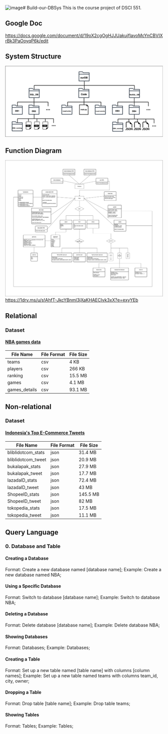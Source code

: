![image](https://github.com/Pasxsenger/Build-our-DBSys/assets/52902668/24be4a81-4809-4dcb-8485-1cc4af52f660)# Build-our-DBSys
This is the course project of DSCI 551.

## Google Doc
https://docs.google.com/document/d/19oX2cgOgHJJUakujflavoMcYnCBVIXrBk3PaOoyqP6k/edit

## System Structure
![system diagram](https://github.com/Pasxsenger/Build-our-DBSys/blob/main/Pictures/ourDB_Sys_Structure.drawio.png)

## Function Diagram
![function diagram](https://github.com/Pasxsenger/Build-our-DBSys/blob/main/Pictures/functions.png)
https://1drv.ms/u/s!AhfT-JkcYBnml3jXaKHAECIvk3xX?e=exyYEb



## Relational
### Dataset
#### [NBA games data](https://www.kaggle.com/datasets/nathanlauga/nba-games)
| File Name    | File Format | File Size |
| ------------ | ----------- | --------- |
| teams | csv         |       4 KB    |
| players | csv         |      266 KB     |
| ranking | csv         |     15.5 MB      |
| games | csv         |      4.1 MB     |
| games_details | csv         |      93.1 MB     |


## Non-relational
### Dataset
#### [Indonesia's Top E-Commerce Tweets](https://www.kaggle.com/datasets/robertvici/indonesia-top-ecommerce-unicorn-tweets/code)
| File Name    | File Format | File Size |
| ------------ | ----------- | --------- |
| bliblidotcom_stats | json         |    31.4 MB       |
| bliblidotcom_tweet | json         |    20.9 MB       |
| bukalapak_stats | json         |    27.9 MB       |
| bukalapak_tweet | json         |    17.7 MB       |
| lazadaID_stats | json         |    72.4 MB       |
| lazadaID_tweet | json         |    43 MB       |
| ShopeeID_stats | json         |    145.5 MB       |
| ShopeeID_tweet | json         |    82 MB       |
| tokopedia_stats | json         |    17.5 MB       |
| tokopedia_tweet | json         |    11.1 MB       |

## Query Language
### 0. Database and Table
#### Creating a Database 
Format: Create a new database named [database name]; 
Example: Create a new database named NBA;

#### Using a Specific Database 
Format: Switch to database [database name]; 
Example: Switch to database NBA;

#### Deleting a Database 
Format: Delete database [database name]; 
Example: Delete database NBA; 

#### Showing Databases
Format: Databases; 
Example: Databases;

#### Creating a Table 
Format: Set up a new table named [table name] with columns [column names]; 
Example: Set up a new table named teams with columns team_id, city, owner;

#### Dropping a Table
Format: Drop table [table name]; 
Example: Drop table teams;

#### Showing Tables 
Format: Tables; 
Example: Tables;


